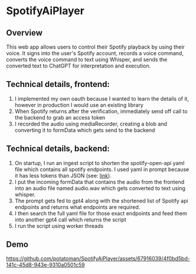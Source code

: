 # SpotifyAiPlayer

## Overview
This web app allows users to control their Spotify playback by using their voice. It signs into the user's Spotify account, records a voice command, converts the voice command to text using Whisper, and sends the converted text to ChatGPT for interpretation and execution.

## Technical details, frontend:
1. I implemented my own oauth because I wanted to learn the details of it, however in production I would use an existing library
2. When Spotify returns after the verification, immediately send off call to the backend to grab an access token
3. I recorded the audio using mediaRecorder, creating a blob and converting it to formData which gets send to the backend

## Technical details, backend:
1. On startup, I run an ingest script to shorten the spotify-open-api yaml file which contains all spotify endpoints. I used yaml in prompt because it has less tokens than JSON (see: [link](https://betterprogramming.pub/yaml-vs-json-which-is-more-efficient-for-language-models-5bc11dd0f6df)).
2. I put the incoming formData that contains the audio from the frontend into an audio file named audio.wav which gets converted to text using whisper.
3. The prompt gets fed to gpt4 along with the shortened list of Spotify api endpoints and returns what endpoints are required.
4. I then search the full yaml file for those exact endpoints and feed them into another gpt4 call which returns the script
5. I run the script using worker threads

## Demo

https://github.com/potatoman/SpotifyAiPlayer/assets/67916039/4f0bd5bd-141c-45d8-943e-9310a0501c59

